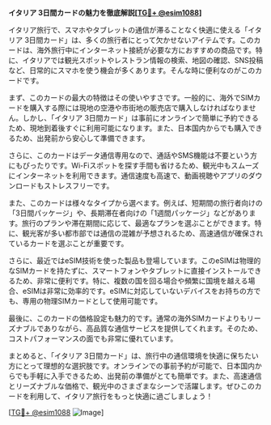 **イタリア 3日間カードの魅力を徹底解説[[TG💪+ @esim1088](https://t.me/s/esim1088)]**

イタリア旅行で、スマホやタブレットの通信が滞ることなく快適に使える「イタリア 3日間カード」は、多くの旅行者にとって欠かせないアイテムです。このカードは、海外旅行中にインターネット接続が必要な方におすすめの商品です。特に、イタリアでは観光スポットやレストラン情報の検索、地図の確認、SNS投稿など、日常的にスマホを使う機会が多くあります。そんな時に便利なのがこのカードです。

まず、このカードの最大の特徴はその使いやすさです。一般的に、海外でSIMカードを購入する際には現地の空港や市街地の販売店で購入しなければなりません。しかし、「イタリア 3日間カード」は事前にオンラインで簡単に予約できるため、現地到着後すぐに利用可能になります。また、日本国内からでも購入できるため、出発前から安心して準備できます。

さらに、このカードはデータ通信専用なので、通話やSMS機能は不要という方にもぴったりです。Wi-Fiスポットを探す手間も省けるため、観光中もスムーズにインターネットを利用できます。通信速度も高速で、動画視聴やアプリのダウンロードもストレスフリーです。

また、このカードは様々なタイプから選べます。例えば、短期間の旅行者向けの「3日間パッケージ」や、長期滞在者向けの「1週間パッケージ」などがあります。旅行のプランや滞在期間に応じて、最適なプランを選ぶことができます。特に、観光客が多い都市部では通信の混雑が予想されるため、高速通信が確保されているカードを選ぶことが重要です。

さらに、最近ではeSIM技術を使った製品も登場しています。このeSIMは物理的なSIMカードを持たずに、スマートフォンやタブレットに直接インストールできるため、非常に便利です。特に、複数の国を回る場合や頻繁に国境を越える場合、eSIMは非常に効率的です。eSIMに対応していないデバイスをお持ちの方でも、専用の物理SIMカードとして使用可能です。

最後に、このカードの価格設定も魅力的です。通常の海外SIMカードよりもリーズナブルでありながら、高品質な通信サービスを提供してくれます。そのため、コストパフォーマンスの面でも非常に優れています。

まとめると、「イタリア 3日間カード」は、旅行中の通信環境を快適に保ちたい方にとって理想的な選択肢です。オンラインでの事前予約が可能で、日本国内からでも手軽に入手できるため、出発前の準備がとても簡単です。また、高速通信とリーズナブルな価格で、観光中のさまざまなシーンで活躍します。ぜひこのカードを利用して、イタリア旅行をもっと快適に過ごしましょう！

[[TG💪+ @esim1088](https://t.me/s/esim1088) ![Image](https://i.postimg.cc/Y0z9fWf4/image.png)]